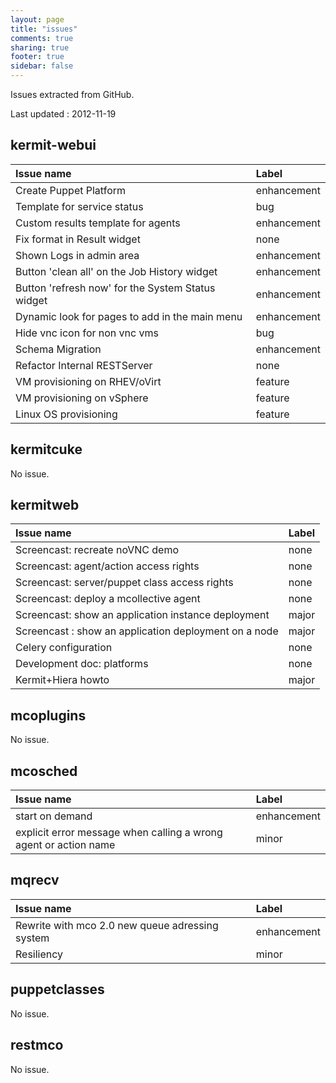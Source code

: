 ```yaml
---
layout: page
title: "issues"
comments: true
sharing: true
footer: true
sidebar: false 
---
```


Issues extracted from GitHub.

Last updated :  2012-11-19


## kermit-webui
| Issue name | Label       
|:-----------|:------------
| Create Puppet Platform | enhancement
| Template for service status | bug
| Custom results template for agents | enhancement
| Fix format in Result widget | none
| Shown Logs in admin area | enhancement
| Button 'clean all' on the Job History widget | enhancement
| Button 'refresh now' for the System Status widget | enhancement
| Dynamic look for pages to add in the main menu | enhancement
| Hide vnc icon for non vnc vms | bug
| Schema Migration | enhancement
| Refactor Internal RESTServer | none
| VM provisioning on RHEV/oVirt | feature
| VM provisioning on vSphere | feature
| Linux OS provisioning  | feature


## kermitcuke
No issue.


## kermitweb
| Issue name | Label       
|:-----------|:------------
| Screencast: recreate noVNC demo  | none
| Screencast: agent/action access rights | none
| Screencast: server/puppet class access rights  | none
| Screencast: deploy a mcollective agent  | none
| Screencast: show an application instance deployment | major
| Screencast : show an application deployment on a node | major
| Celery configuration  | none
| Development doc: platforms  | none
| Kermit+Hiera howto  | major


## mcoplugins
No issue.


## mcosched
| Issue name | Label       
|:-----------|:------------
| start on demand | enhancement
| explicit error message when calling a wrong agent or action name | minor


## mqrecv
| Issue name | Label       
|:-----------|:------------
| Rewrite with mco 2.0 new queue adressing system | enhancement
| Resiliency | minor


## puppetclasses
No issue.


## restmco
No issue.


